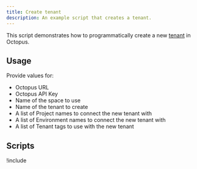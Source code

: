 ```yaml
---
title: Create tenant
description: An example script that creates a tenant.
---
```


This script demonstrates how to programmatically create a new [tenant](/docs/deployment-patterns/multi-tenant-deployments/index.md) in Octopus.

## Usage

Provide values for:

- Octopus URL
- Octopus API Key
- Name of the space to use
- Name of the tenant to create
- A list of Project names to connect the new tenant with
- A list of Environment names to connect the new tenant with
- A list of Tenant tags to use with the new tenant

## Scripts

!include <create-a-tenant-scripts>